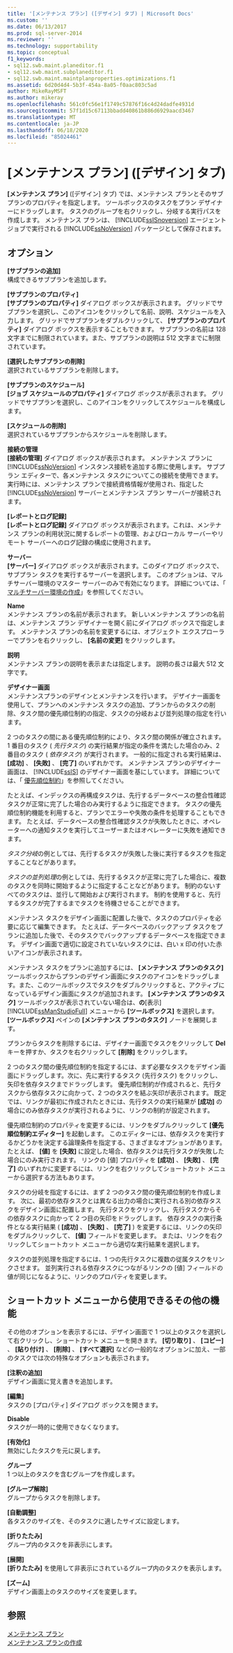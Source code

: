 ```yaml
---
title: '[メンテナンス プラン] ([デザイン] タブ) | Microsoft Docs'
ms.custom: ''
ms.date: 06/13/2017
ms.prod: sql-server-2014
ms.reviewer: ''
ms.technology: supportability
ms.topic: conceptual
f1_keywords:
- sql12.swb.maint.planeditor.f1
- sql12.swb.maint.subplaneditor.f1
- sql12.swb.maint.maintplanproperties.optimizations.f1
ms.assetid: 6d20d4d4-5b3f-454a-8a05-f0aac803c5ad
author: MikeRayMSFT
ms.author: mikeray
ms.openlocfilehash: 561c0fc56e1f1749c57876f16c4d24dadfe4931d
ms.sourcegitcommit: 57f1d15c67113bbadd40861b886d6929aacd3467
ms.translationtype: MT
ms.contentlocale: ja-JP
ms.lasthandoff: 06/18/2020
ms.locfileid: "85024461"
---
```

# <a name="maintenance-plan-design-tab"></a>[メンテナンス プラン] ([デザイン] タブ)
  **[メンテナンス プラン]** ([デザイン] タブ) では、メンテナンス プランとそのサブプランのプロパティを指定します。 ツールボックスのタスクをプラン デザイナーにドラッグします。 タスクのグループを右クリックし、分岐する実行パスを作成します。 メンテナンス プランは、 [!INCLUDE[ssISnoversion](../../includes/ssisnoversion-md.md)] エージェント ジョブで実行される [!INCLUDE[ssNoVersion](../../includes/ssnoversion-md.md)] パッケージとして保存されます。  
  
## <a name="options"></a>オプション  
 **[サブプランの追加]**  
 構成できるサブプランを追加します。  
  
 **[サブプランのプロパティ]**  
 **[サブプランのプロパティ]** ダイアログ ボックスが表示されます。 グリッドでサブプランを選択し、このアイコンをクリックして名前、説明、スケジュールを入力します。 グリッドでサブプランをダブルクリックして、 **[サブプランのプロパティ]** ダイアログ ボックスを表示することもできます。 サブプランの名前は 128 文字までに制限されています。また、サブプランの説明は 512 文字までに制限されています。  
  
 **[選択したサブプランの削除]**  
 選択されているサブプランを削除します。  
  
 **[サブプランのスケジュール]**  
 **[ジョブ スケジュールのプロパティ]** ダイアログ ボックスが表示されます。 グリッドでサブプランを選択し、このアイコンをクリックしてスケジュールを構成します。  
  
 **[スケジュールの削除]**  
 選択されているサブプランからスケジュールを削除します。  
  
 **接続の管理**  
 **[接続の管理]** ダイアログ ボックスが表示されます。 メンテナンス プランに [!INCLUDE[ssNoVersion](../../includes/ssnoversion-md.md)] インスタンス接続を追加する際に使用します。 サブプラン エディターで、各メンテナンス タスクについてこの接続を使用できます。 実行時には、メンテナンス プランで接続資格情報が使用され、指定した [!INCLUDE[ssNoVersion](../../includes/ssnoversion-md.md)] サーバーとメンテナンス プラン サーバーが接続されます。  
  
 **[レポートとログ記録]**  
 **[レポートとログ記録]** ダイアログ ボックスが表示されます。これは、メンテナンス プランの利用状況に関するレポートの管理、およびローカル サーバーやリモート サーバーへのログ記録の構成に使用されます。  
  
 **サーバー**  
 **[サーバー]** ダイアログ ボックスが表示されます。このダイアログ ボックスで、サブプラン タスクを実行するサーバーを選択します。 このオプションは、マルチサーバー環境のマスター サーバーのみで有効になります。 詳細については、「 [マルチサーバー環境の作成](../../ssms/agent/create-a-multiserver-environment.md)」を参照してください。  
  
 **Name**  
 メンテナンス プランの名前が表示されます。 新しいメンテナンス プランの名前は、メンテナンス プラン デザイナーを開く前にダイアログ ボックスで指定します。 メンテナンス プランの名前を変更するには、オブジェクト エクスプローラーでプランを右クリックし、 **[名前の変更]** をクリックします。  
  
 **説明**  
 メンテナンス プランの説明を表示または指定します。 説明の長さは最大 512 文字です。  
  
 **デザイナー画面**  
 メンテナンスプランのデザインとメンテナンスを行います。 デザイナー画面を使用して、プランへのメンテナンス タスクの追加、プランからのタスクの削除、タスク間の優先順位制約の指定、タスクの分岐および並列処理の指定を行います。  
  
 2 つのタスクの間にある優先順位制約により、タスク間の関係が確立されます。 1 番目のタスク ( *先行タスク*) の実行結果が指定の条件を満たした場合のみ、2 番目のタスク ( *依存タスク*) が実行されます。 一般的に指定される実行結果は、 **[成功]** 、 **[失敗]** 、 **[完了]** のいずれかです。 メンテナンス プランのデザイナー画面は、 [!INCLUDE[ssIS](../../includes/ssis-md.md)] のデザイナー画面を基にしています。 詳細については、「 [優先順位制約](../../integration-services/control-flow/precedence-constraints.md)」を参照してください。  
  
 たとえば、インデックスの再構成タスクは、先行するデータベースの整合性確認タスクが正常に完了した場合のみ実行するように指定できます。 タスクの優先順位制約機能を利用すると、プランでエラーや失敗の条件を処理することもできます。 たとえば、データベースの整合性確認タスクが失敗したときに、オペレーターへの通知タスクを実行してユーザーまたはオペレーターに失敗を通知できます。  
  
 *タスク分岐*の例としては、先行するタスクが失敗した後に実行するタスクを指定することなどがあります。  
  
 *タスクの並列処理*の例としては、先行するタスクが正常に完了した場合に、複数のタスクを同時に開始するように指定することなどがあります。 制約のないすべてのタスクは、並行して開始および実行されます。 制約を使用すると、先行するタスクが完了するまでタスクを待機させることができます。  
  
 メンテナンス タスクをデザイン画面に配置した後で、タスクのプロパティを必要に応じて編集できます。 たとえば、データベースのバックアップ タスクをプランに追加した後で、そのタスクでバックアップするデータベースを指定できます。 デザイン画面で適切に設定されていないタスクには、白い x 印の付いた赤いアイコンが表示されます。  
  
 メンテナンス タスクをプランに追加するには、 **[メンテナンス プランのタスク]** ツールボックスからプランのデザイン画面にタスクのアイコンをドラッグします。また、このツールボックスでタスクをダブルクリックすると、アクティブになっているデザイン画面にタスクが追加されます。 **[メンテナンス プランのタスク]** ツールボックスが表示されていない場合は、**の**[表示][!INCLUDE[ssManStudioFull](../../includes/ssmanstudiofull-md.md)] メニューから **[ツールボックス]** を選択します。 **[ツールボックス]** ペインの **[メンテナンス プランのタスク]** ノードを展開します。  
  
 プランからタスクを削除するには、デザイナー画面でタスクをクリックして **Del** キーを押すか、タスクを右クリックして **[削除]** をクリックします。  
  
 2 つのタスク間の優先順位制約を指定するには、まず必要なタスクをデザイン画面にドラッグします。次に、先に実行するタスク (先行タスク) をクリックし、矢印を依存タスクまでドラッグします。 優先順位制約が作成されると、先行タスクから依存タスクに向かって、2 つのタスクを結ぶ矢印が表示されます。 既定では、リンクが最初に作成されたときには、先行タスクの実行結果が **[成功]** の場合にのみ依存タスクが実行されるように、リンクの制約が設定されます。  
  
 優先順位制約のプロパティを変更するには、リンクをダブルクリックして **[優先順位制約エディター]** を起動します。 このエディターには、依存タスクを実行するかどうかを決定する論理条件を指定する、さまざまなオプションがあります。 たとえば、 **[値]** を **[失敗]** に設定した場合、依存タスクは先行タスクが失敗した場合にのみ実行されます。 リンクの [値] プロパティを **[成功]** 、 **[失敗]** 、 **[完了]** のいずれかに変更するには、リンクを右クリックしてショートカット メニューから選択する方法もあります。  
  
 タスクの分岐を指定するには、まず 2 つのタスク間の優先順位制約を作成します。 次に、最初の依存タスクとは異なる出力の場合に実行される別の依存タスクをデザイン画面に配置します。 先行タスクをクリックし、先行タスクからその依存タスクに向かって 2 つ目の矢印をドラッグします。 依存タスクの実行条件となる実行結果 ( **[成功]** 、 **[失敗]** 、 **[完了]** ) を変更するには、リンクの矢印をダブルクリックして、 **[値]** フィールドを変更します。 または、リンクを右クリックしてショートカット メニューから適切な実行結果を選択します。  
  
 タスクの並列処理を指定するには、1 つの先行タスクに複数の従属タスクをリンクさせます。 並列実行される依存タスクにつながるリンクの [値] フィールドの値が同じになるように、リンクのプロパティを変更します。  
  
## <a name="additional-features-available-from-the-shortcut-menu"></a>ショートカット メニューから使用できるその他の機能  
 その他のオプションを表示するには、デザイン画面で 1 つ以上のタスクを選択して右クリックし、ショートカット メニューを開きます。 **[切り取り]** 、 **[コピー]** 、 **[貼り付け]** 、 **[削除]** 、 **[すべて選択]** などの一般的なオプションに加え、一部のタスクでは次の特殊なオプションも表示されます。  
  
 **[注釈の追加]**  
 デザイン画面に覚え書きを追加します。  
  
 **[編集]**  
 タスクの [プロパティ] ダイアログ ボックスを開きます。  
  
 **Disable**  
 タスクが一時的に使用できなくなります。  
  
 **[有効化]**  
 無効にしたタスクを元に戻します。  
  
 **グループ**  
 1 つ以上のタスクを含むグループを作成します。  
  
 **[グループ解除]**  
 グループからタスクを削除します。  
  
 **[自動調整]**  
 各タスクのサイズを、そのタスクに適したサイズに設定します。  
  
 **[折りたたみ]**  
 グループ内のタスクを非表示にします。  
  
 **[展開]**  
 **[折りたたみ]** を使用して非表示にされているグループ内のタスクを表示します。  
  
 **[ズーム]**  
 デザイン画面上のタスクのサイズを変更します。  
  
## <a name="see-also"></a>参照  
 [メンテナンス プラン](maintenance-plans.md)   
 [メンテナンス プランの作成](create-a-maintenance-plan.md)  
  
  

